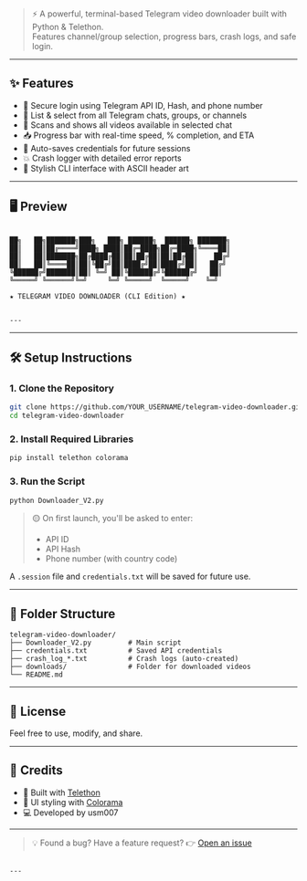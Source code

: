 > ⚡ A powerful, terminal-based Telegram video downloader built with Python & Telethon.  
> Features channel/group selection, progress bars, crash logs, and safe login.

---

## ✨ Features

- 🔐 Secure login using Telegram API ID, Hash, and phone number  
- 📁 List & select from all Telegram chats, groups, or channels  
- 📼 Scans and shows all videos available in selected chat  
- 📥 Progress bar with real-time speed, % completion, and ETA  
- 🧠 Auto-saves credentials for future sessions  
- 💥 Crash logger with detailed error reports  
- 🎨 Stylish CLI interface with ASCII header art  

---

## 🖥 Preview

```

██╗   ██╗███████╗███╗   ███╗ ██████╗  ██████╗ ███████╗
██║   ██║██╔════╝████╗ ████║██╔═████╗██╔═████╗╚════██║
██║   ██║███████╗██╔████╔██║██║██╔██║██║██╔██║    ██╔╝
██║   ██║╚════██║██║╚██╔╝██║████╔╝██║████╔╝██║   ██╔╝
╚██████╔╝███████║██║ ╚═╝ ██║╚██████╔╝╚██████╔╝   ██║
╚═════╝ ╚══════╝╚═╝     ╚═╝ ╚═════╝  ╚═════╝    ╚═╝

```
    ★ TELEGRAM VIDEO DOWNLOADER (CLI Edition) ★
```

---

````

---

## 🛠️ Setup Instructions

### 1. Clone the Repository

```bash
git clone https://github.com/YOUR_USERNAME/telegram-video-downloader.git
cd telegram-video-downloader
````

### 2. Install Required Libraries

```bash
pip install telethon colorama
```

### 3. Run the Script

```bash
python Downloader_V2.py
```

> 🟡 On first launch, you'll be asked to enter:
>
> * API ID
> * API Hash
> * Phone number (with country code)

A `.session` file and `credentials.txt` will be saved for future use.

---

## 📂 Folder Structure

```
telegram-video-downloader/
├── Downloader_V2.py         # Main script
├── credentials.txt          # Saved API credentials
├── crash_log_*.txt          # Crash logs (auto-created)
├── downloads/               # Folder for downloaded videos
└── README.md
```

---

## 📄 License
Feel free to use, modify, and share.

---

## 🙌 Credits

* 🧠 Built with [Telethon](https://github.com/LonamiWebs/Telethon)
* 🎨 UI styling with [Colorama](https://pypi.org/project/colorama/)
* 💻 Developed by usm007
---

> 💡 Found a bug? Have a feature request?
> 👉 [Open an issue](https://github.com/usm007/telegram-video-downloader/issues)

```

---

